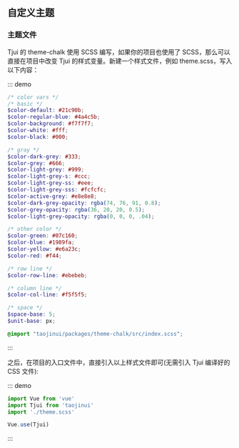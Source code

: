 ## 自定义主题

### 主题文件

Tjui 的 theme-chalk 使用 SCSS 编写，如果你的项目也使用了 SCSS，那么可以直接在项目中改变 Tjui 的样式变量。新建一个样式文件，例如 theme.scss，写入以下内容：

::: demo
```scss
/* color vars */
/* basic */
$color-default: #21c90b;
$color-regular-blue: #4a4c5b;
$color-background: #f7f7f7;
$color-white: #fff;
$color-black: #000;

/* gray */
$color-dark-grey: #333;
$color-grey: #666;
$color-light-grey: #999;
$color-light-grey-s: #ccc;
$color-light-grey-ss: #eee;
$color-light-grey-sss: #fcfcfc;
$color-active-grey: #e8e8e8;
$color-dark-grey-opacity: rgba(74, 76, 91, 0.8);
$color-grey-opacity: rgba(36, 20, 20, 0.5);
$color-light-grey-opacity: rgba(0, 0, 0, .04);

/* other color */
$color-green: #07c160;
$color-blue: #1989fa;
$color-yellow: #e6a23c;
$color-red: #f44;

/* row line */
$color-row-line: #ebebeb;

/* column line */
$color-col-line: #f5f5f5;

/* space */
$space-base: 5;
$unit-base: px;

@import "taojinui/packages/theme-chalk/src/index.scss";

```
:::

之后，在项目的入口文件中，直接引入以上样式文件即可(无需引入 Tjui 编译好的 CSS 文件):

::: demo
```js
import Vue from 'vue'
import Tjui from 'taojinui'
import './theme.scss'

Vue.use(Tjui)
```
:::
